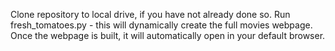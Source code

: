 Clone repository to local drive, if you have not already done so.
Run fresh_tomatoes.py - this will dynamically create the full movies webpage.
Once the webpage is built, it will automatically open in your default browser.